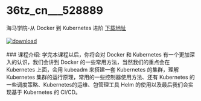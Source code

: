 # 36tz_cn___528889
海马学院-从 Docker 到 Kubernetes 进阶
[下载地址](http://www.36tz.cn/article/528889 "下载地址")
<br/></br>[![download](http://36tz.cn/muke_img/2019_11_1-94-300x167.png "下载地址")](http://www.36tz.cn/article/528889 "下载地址")
<br/></br>### 课程介绍:
学完本课程以后，你将会对 Docker 和 Kubernetes 有一个更加深入的认识，我们会讲到 Docker 的一些常用方法，当然我们的重点会在 Kubernetes 上面，会用 kubeadm 来搭建一套 Kubernetes 的集群，理解 Kubernetes 集群的运行原理，常用的一些控制器使用方法、还有 Kubernetes 的一些调度策略、Kubernetes的运维、包管理工具 Helm 的使用以及最后我们会实现基于 Kubernetes 的 CI/CD。


 
